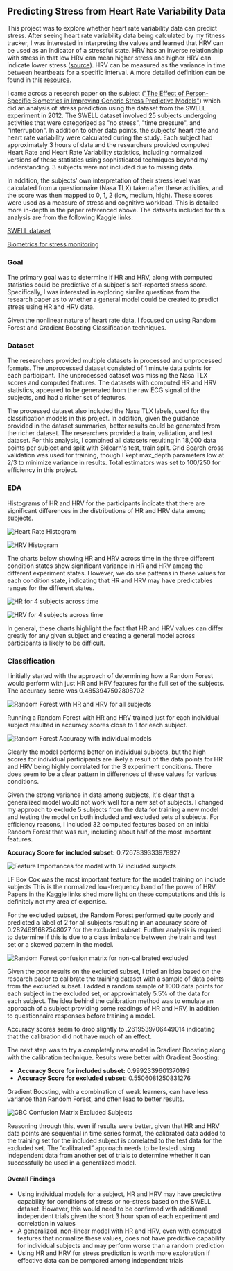## Predicting Stress from Heart Rate Variability Data

This project was to explore whether heart rate variability data can predict stress. After seeing heart rate variability data being calculated by my fitness tracker, I was interested in interpreting the values and learned that HRV can be used as an indicator of a stressful state. HRV has an inverse relationship with stress in that low HRV can mean higher stress and higher HRV can indicate lower stress ([source](https://www.health.harvard.edu/blog/heart-rate-variability-new-way-track-well-2017112212789)). HRV can be measured as the variance in time between heartbeats for a specific interval. A more detailed definition can be found in this [resource](https://www.heartmath.org/research/science-of-the-heart/heart-rate-variability/).

I came across a research paper on the subject (["The Effect of Person-Specific Biometrics in Improving Generic Stress Predictive Models"](https://www.health.harvard.edu/blog/heart-rate-variability-new-way-track-well-2017112212789)) which did an analysis of stress prediction using the dataset from the SWELL experiment in 2012. The SWELL dataset involved 25 subjects undergoing activities that were categorized as "no stress", "time pressure", and "interruption". In addition to other data points, the subjects' heart rate and heart rate variability were calculated during the study. Each subject had approximately 3 hours of data and the researchers provided computed Heart Rate and Heart Rate Variability statistics, including normalized versions of these statistics using sophisticated techniques beyond my understanding. 3 subjects were not included due to missing data.

In addition, the subjects' own interpretation of their stress level was calculated from a questionnaire (Nasa TLX) taken after these activities, and the score was then mapped to 0, 1, 2 (low, medium, high). These scores were used as a measure of stress and cognitive workload. This is detailed more in-depth in the paper referenced above. The datasets included for this analysis are from the following Kaggle links:

[SWELL dataset](https://www.kaggle.com/qiriro/swell-heart-rate-variability-hrv)

[Biometrics for stress monitoring](https://www.kaggle.com/qiriro/stress)

### Goal

The primary goal was to determine if HR and HRV, along with computed statistics could be predictive of a subject's self-reported stress score. Specifically, I was interested in exploring similar questions from the research paper as to whether a general model could be created to predict stress using HR and HRV data.

Given the nonlinear nature of heart rate data, I focused on using Random Forest and Gradient Boosting Classification techniques.

### Dataset

The researchers provided multiple datasets in processed and unprocessed formats. The unprocessed dataset consisted of 1 minute data points for each participant. The unprocessed dataset was missing the Nasa TLX scores and computed features. The datasets with computed HR and HRV statistics, appeared to be generated from the raw ECG signal of the subjects, and had a richer set of features.

The processed dataset also included the Nasa TLX labels, used for the classification models in this project. In addition, given the guidance provided in the dataset summaries, better results could be generated from the richer dataset. The researchers provided a train, validation, and test dataset. For this analysis, I combined all datasets resulting in 18,000 data points per subject and split with Sklearn's test, train split. Grid Search cross validation was used for training, though I kept max_depth parameters low at 2/3 to minimize variance in results. Total estimators was set to 100/250 for efficiency in this project.

### EDA

Histograms of HR and HRV for the participants indicate that there are significant differences in the distributions of HR and HRV data among subjects.

![Heart Rate Histogram](plots/histogram/HeartRateHistogram.png)

![HRV Histogram](plots/histogram/HRVHistogram.png)

The charts below showing HR and HRV across time in the three different condition states show significant variance in HR and HRV among the different experiment states. However, we do see patterns in these values for each condition state, indicating that HR and HRV may have predictables ranges for the different states.

![HR for 4 subjects across time](plots/subjects/HRfor4subjects.png)

![HRV for 4 subjects across time](plots/subjects/HRVfor4subjects.png)

In general, these charts highlight the fact that HR and HRV values can differ greatly for any given subject and creating a general model across participants is likely to be difficult.

### Classification

I initially started with the approach of determining how a Random Forest would perform with just HR and HRV features for the full set of the subjects. The accuracy score was 0.4853947502808702

![Random Forest with HR and HRV for all subjects](plots/confusion_matrix/RFNormalizedConfusionMatrixWithHRAndHRV.png)

Running a Random Forest with HR and HRV trained just for each individual subject resulted in accuracy scores close to 1 for each subject.

![Random Forest Accuracy with individual models](plots/bar/RFAccuracyIndividualModels.png)

Clearly the model performs better on individual subjects, but the high scores for individual participants are likely a result of the data points for HR and HRV being highly correlated for the 3 experiment conditions. There does seem to be a clear pattern in differences of these values for various conditions.

Given the strong variance in data among subjects, it's clear that a generalized model would not work well for a new set of subjects. I changed my approach to exclude 5 subjects from the data for training a new model and testing the model on both included and excluded sets of subjects. For efficiency reasons, I included 32 computed features based on an initial Random Forest that was run, including about half of the most important features.

<strong>Accuracy Score for included subset:</strong> 0.7267839333978927

![Feature Importances for model with 17 included subjects](plots/bar/FeatureImportancesRFWith17Subjects.png)

LF Box Cox was the most important feature for the model training on include subjects This is the normalized low-frequency band of the power of HRV. Papers in the Kaggle links shed more light on these computations and this is definitely not my area of expertise.

For the excluded subset, the Random Forest performed quite poorly and predicted a label of 2 for all subjects resulting in an
accuracy score of 0.2824691682548027 for the excluded subset. Further analysis is required to determine if this is due to a class imbalance between the train and test set or a skewed pattern in the model.

![Random Forest confusion matrix for non-calibrated excluded](plots/confusion_matrix/RFNonCalibratedConfusionMatrixExcludedSubjects.png)

Given the poor results on the excluded subset, I tried an idea based on the research paper to calibrate the training dataset with a sample of data points from the excluded subset. I added a random sample of 1000 data points for each subject in the excluded set, or approximately 5.5% of the data for each subject.
The idea behind the calibration method was to emulate an approach of a subject providing some readings of HR and HRV, in addition to questionnaire responses before training a model.

Accuracy scores seem to drop slightly to .2619539706449014 indicating that the calibration did not have much of an effect.

The next step was to try a completely new model in Gradient Boosting along with the calibration technique. Results were better with Gradient Boosting:

- <strong>Accuracy Score for included subset:</strong> 0.9992339601370199
- <strong>Accuracy Score for excluded subset:</strong> 0.5506081250831276

Gradient Boosting, with a combination of weak learners, can have less variance than Random Forest, and often lead to better results.

![GBC Confusion Matrix Excluded Subjects](plots/confusion_matrix/GBCConfusionMatrixExcludedSubjects.png)

Reasoning through this, even if results were better, given that HR and HRV data points are sequential in time series format, the calibrated data added to the training set for the included subject is correlated to the test data for the excluded set. The “calibrated” approach needs to be tested using independent data from another set of trials to determine whether it can successfully be used in a generalized model.

#### Overall Findings

- Using individual models for a subject, HR and HRV may have predictive capability for conditions of stress or no-stress based on the SWELL dataset. However, this would need to be confirmed with additional independent trials given the short 3 hour span of each experiment and correlation in values
- A generalized, non-linear model with HR and HRV, even with computed features that normalize these values, does not have predictive capability for individual subjects and may perform worse than a random prediction
- Using HR and HRV for stress prediction is worth more exploration if effective data can be compared among independent trials

